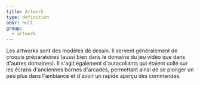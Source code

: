 ```yaml
---
title: Artwork
type: definition
abbr: null
group:
  - artwork
---
```

Les artworks sont des modèles de dessin. Il servent généralement de croquis préparatoires (aussi bien dans le domaine du jeu vidéo que dans d'autres domaines). Il s'agit également d'autocollants qui étaient collé sur les écrans d'anciennes bornes d'arcades, permettant ainsi de se plonger un peu plus dans l'ambiance et d'avoir un rapide aperçu des commandes.
